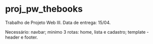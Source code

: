 # proj_pw_thebooks
Trabalho de Projeto Web III. Data de entrega: 15/04.

Necessário: navbar; minimo 3 rotas: home, lista e cadastro; template - header e footer.
